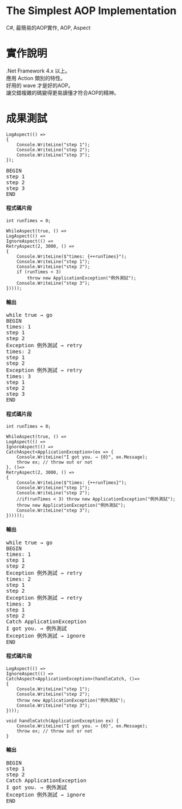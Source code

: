 # The Simplest AOP Implementation
C#, 最簡易的AOP實作, AOP, Aspect

# 實作說明
.Net Framework 4.x 以上。   
應用 Action 類別的特性。   
好用的 wave 才是好的AOP。   
讓交錯複雜的碼變得更易讀懂才符合AOP的精神。 

# 成果測試
````Csharp
LogAspect(() =>
{
    Console.WriteLine("step 1");
    Console.WriteLine("step 2");
    Console.WriteLine("step 3");
});
````
<pre>
BEGIN
step 1
step 2
step 3
END
</pre>
#### 程式碼片段
````Csharp
int runTimes = 0;

WhileAspect(true, () =>
LogAspect(() =>
IgnoreAspect(() =>
RetryAspect(2, 3000, () =>
{
    Console.WriteLine($"times: {++runTimes}");
    Console.WriteLine("step 1");
    Console.WriteLine("step 2");
    if (runTimes < 3)
        throw new ApplicationException("例外測試");
    Console.WriteLine("step 3");
}))));
````
#### 輸出
<pre>
while true → go
BEGIN
times: 1
step 1
step 2
Exception 例外測試 → retry
times: 2
step 1
step 2
Exception 例外測試 → retry
times: 3
step 1
step 2
step 3
END
</pre>

#### 程式碼片段
````Csharp
int runTimes = 0;

WhileAspect(true, () =>
LogAspect(() =>
IgnoreAspect(() =>
CatchAspect<ApplicationException>(ex => {
    Console.WriteLine("I got you. → {0}", ex.Message);
    throw ex; // throw out or not
}, ()=>
RetryAspect(2, 3000, () =>
{
    Console.WriteLine($"times: {++runTimes}");
    Console.WriteLine("step 1");
    Console.WriteLine("step 2");
    //if(runTimes < 3) throw new ApplicationException("例外測試");
    throw new ApplicationException("例外測試");
    Console.WriteLine("step 3");
})))));
````
#### 輸出
<pre>
while true → go
BEGIN
times: 1
step 1
step 2
Exception 例外測試 → retry
times: 2
step 1
step 2
Exception 例外測試 → retry
times: 3
step 1
step 2
Catch ApplicationException
I got you. → 例外測試
Exception 例外測試 → ignore
END
</pre>

#### 程式碼片段
````Csharp
LogAspect(() =>
IgnoreAspect(() =>
CatchAspect<ApplicationException>(handleCatch, ()=>
{
    Console.WriteLine("step 1");
    Console.WriteLine("step 2");
    throw new ApplicationException("例外測試");
    Console.WriteLine("step 3");
})));

void handleCatch(ApplicationException ex) {
    Console.WriteLine("I got you. → {0}", ex.Message);
    throw ex; // throw out or not
}
````
#### 輸出
<pre>
BEGIN
step 1
step 2
Catch ApplicationException
I got you. → 例外測試
Exception 例外測試 → ignore
END
</pre>

